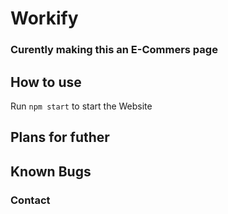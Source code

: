 # Workify

### Curently making this an E-Commers page


## How to use
Run `npm start` to start the Website

## Plans for futher

## Known Bugs

### Contact

